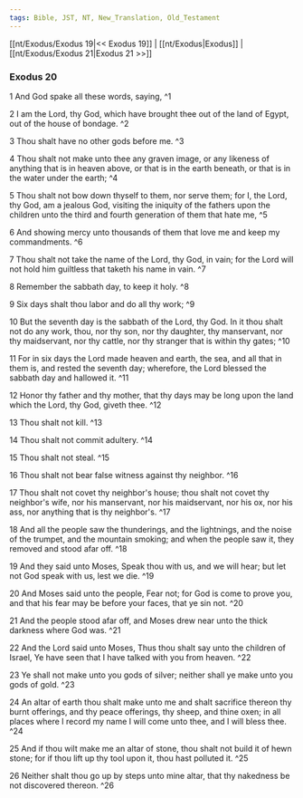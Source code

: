 ```yaml
---
tags: Bible, JST, NT, New_Translation, Old_Testament
---
```


[[nt/Exodus/Exodus 19|<< Exodus 19]] | [[nt/Exodus|Exodus]] | [[nt/Exodus/Exodus 21|Exodus 21 >>]]

### Exodus 20

1 And God spake all these words, saying,  ^1

2 I am the Lord, thy God, which have brought thee out of the land of Egypt, out of the house of bondage.  ^2

3 Thou shalt have no other gods before me.  ^3

4 Thou shalt not make unto thee any graven image, or any likeness of anything that is in heaven above, or that is in the earth beneath, or that is in the water under the earth;  ^4

5 Thou shalt not bow down thyself to them, nor serve them; for I, the Lord, thy God, am a jealous God, visiting the iniquity of the fathers upon the children unto the third and fourth generation of them that hate me,  ^5

6 And showing mercy unto thousands of them that love me and keep my commandments.  ^6

7 Thou shalt not take the name of the Lord, thy God, in vain; for the Lord will not hold him guiltless that taketh his name in vain.  ^7

8 Remember the sabbath day, to keep it holy.  ^8

9 Six days shalt thou labor and do all thy work;  ^9

10 But the seventh day is the sabbath of the Lord, thy God. In it thou shalt not do any work, thou, nor thy son, nor thy daughter, thy manservant, nor thy maidservant, nor thy cattle, nor thy stranger that is within thy gates;  ^10

11 For in six days the Lord made heaven and earth, the sea, and all that in them is, and rested the seventh day; wherefore, the Lord blessed the sabbath day and hallowed it.  ^11

12 Honor thy father and thy mother, that thy days may be long upon the land which the Lord, thy God, giveth thee.  ^12

13 Thou shalt not kill.  ^13

14 Thou shalt not commit adultery.  ^14

15 Thou shalt not steal.  ^15

16 Thou shalt not bear false witness against thy neighbor.  ^16

17 Thou shalt not covet thy neighbor\'s house; thou shalt not covet thy neighbor\'s wife, nor his manservant, nor his maidservant, nor his ox, nor his ass, nor anything that is thy neighbor\'s.  ^17

18 And all the people saw the thunderings, and the lightnings, and the noise of the trumpet, and the mountain smoking; and when the people saw it, they removed and stood afar off.  ^18

19 And they said unto Moses, Speak thou with us, and we will hear; but let not God speak with us, lest we die.  ^19

20 And Moses said unto the people, Fear not; for God is come to prove you, and that his fear may be before your faces, that ye sin not.  ^20

21 And the people stood afar off, and Moses drew near unto the thick darkness where God was.  ^21

22 And the Lord said unto Moses, Thus thou shalt say unto the children of Israel, Ye have seen that I have talked with you from heaven.  ^22

23 Ye shall not make unto you gods of silver; neither shall ye make unto you gods of gold.  ^23

24 An altar of earth thou shalt make unto me and shalt sacrifice thereon thy burnt offerings, and thy peace offerings, thy sheep, and thine oxen; in all places where I record my name I will come unto thee, and I will bless thee.  ^24

25 And if thou wilt make me an altar of stone, thou shalt not build it of hewn stone; for if thou lift up thy tool upon it, thou hast polluted it.  ^25

26 Neither shalt thou go up by steps unto mine altar, that thy nakedness be not discovered thereon.  ^26

 
